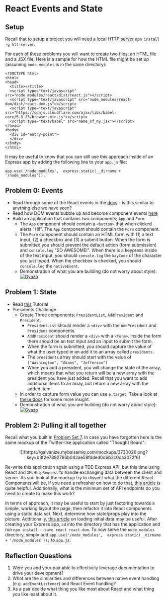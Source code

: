 # React Events and State

## Setup

Recall that to setup a project you will need a local [HTTP server](https://github.com/indexzero/http-server) ```npm install -g htt-server```.

For each of these problems you will want to create two files; an HTML file and a JSX file. Here is a sample for how the HTML file might be set up (assuming `node_modules` is in the same directory):

```
<!DOCTYPE html>
<html>
<head>
  <title></title>
  <script type="text/javascript" src="node_modules/react/dist/react.js"></script>
  <script type="text/javascript" src="node_modules/react-dom/dist/react-dom.js"></script>
  <script type="text/javascript" src="https://cdnjs.cloudflare.com/ajax/libs/babel-core/5.8.23/browser.min.js"></script>
  <script type="text/babel" src="name_of_my.jsx"></script>
</head>
<body>
  <div id="entry-point">
  </div>
</body>
</html>
```

It may be useful to know that you can still use this approach inside of an Express app by adding the following line to your `app.js` file:

```
app.use('/node_modules',  express.static(__dirname + '/node_modules'));
```

## Problem 0: Events

* Read through some of the React events in the [docs](https://facebook.github.io/react/docs/events.html) - is this similar to anything else we have seen?
* Read how DOM events bubble up and become component events [here](http://www.newmediacampaigns.com/blog/react-bubble-events)
* Build an application that contains two components; `App` and `Form`.
    * The `App` component should contain a `<button>` that when clicked alerts "Hi!". The `App` component should contain the `Form` component.
    * The `Form` component should contain an HTML form with (1) a text input, (2) a checkbox and (3) a submit button. When the form is submitted you should prevent the default action (form submission) and `console.log` "SO AWESOME!". When there is a keypress inside of the text input, you should `console.log` the `keyCode` of the character you just typed. When the checkbox is checked, you should `console.log` the `nativeEvent`.
    * Demonstration of what you are building (do not worry about style): [![Gyazo](https://i.gyazo.com/9719b8b5250297696ed8610863560318.gif)](https://gyazo.com/9719b8b5250297696ed8610863560318)

## Problem 1: State

* Read [this](https://medium.com/react-tutorials/react-state-14a6d4f736f5) Tutorial
* Presidents Challenge
  - Create Three components; `PresidentList`, `AddPresident` and `President`.
    + `PresidentList` should render a `<div>` with the `AddPresident` and `President` components.
    + `AddPresident` should render a `<div>` with a `<form>`. Inside the form there should be an text input and an input to submit the form.
    + When the form is submitted, you should capture the value of what the user typed in an add it to an array called `presidents`.
    + The `presidents` array should start with the value of `["Washington", "Adams", "Jefferson"]`
    + When you add a president, you will change the state of the array, which means that what you return will be a new array with the president you have just added. Recall that you want to add additional items to an array, but return a new array with the added item.
  - In order to capture form value you can use `e.target`. Take a look at [these docs](https://developer.mozilla.org/en-US/docs/Web/API/Event/target) for some more insight.
  - Demonstration of what you are building (do not worry about style): [![Gyazo](https://i.gyazo.com/09ea982695533095e274db62a363db0c.gif)](https://gyazo.com/09ea982695533095e274db62a363db0c)

## Problem 2: Pulling it all together

Recall what you built in [Problem Set 7](https://github.com/gSchool/xp_problem_set_7). In case you have forgotten here is the same mockup of the Twitter-like application called "Thought Board":

<center>
  ![](https://galvanize.mybalsamiq.com/mockups/3730026.png?key=b3f2e7892786b042ae58fdded0d6b3c0ca3072f6)
</center>

Re-write this application again using a TDD Express API, but this time using React and `XMLHttpRequest` to handle exchanging data between the client and server. As you look at the mockup try to dissect what the different React Components will be, if you need a refresher on how to do that, [this article](https://facebook.github.io/react/docs/thinking-in-react.html) is quite helpful. Additionally, what is the minimum set of API endpoints do you need to create to make this work?

In terms of approach, it may be useful to start by just factoring towards a simple, working layout the page, then refactor it into React components using a static data set. Next, determine how state/props play into the picture. Additionally, [this article](https://facebook.github.io/react/tips/initial-ajax.html) on loading initial data may be useful. After creating your Express app, `cd` into the directory that has the application and run `npm install --save react react-dom`. To now serve the `node_modules` directory, simply add `app.use('/node_modules',  express.static(__dirname + '/node_modules'));` to `app.js`.

## Reflection Questions

1. Were you and your pair able to effectively leverage documentation to drive your development?
1. What are the similarities and differences between native event handling (e.g. `addEventListener`) and React Event handling?
1. As a pair decide what thing you like most about React and what thing you like least about it.
